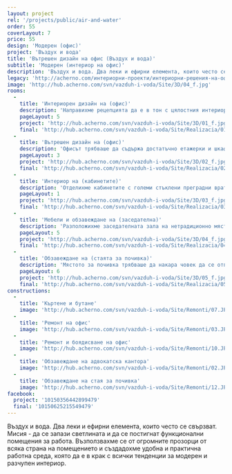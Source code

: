 ```yaml
---
layout: project
rel: '/projects/public/air-and-water'
order: 55
coverLayout: 7
price: 55
design: 'Модерен (офис)'
project: 'Въздух и вода'
title: 'Вътрешен дизайн на офис (Въздух и вода)'
subtitle: 'Модерен (интериор на офис)'
description: 'Въздух и вода. Два леки и ефирни елемента, които често се свързват. Мисия - да се запази светлината и да се постигнат функционални помещения за работа. Възползвахме се от огромните прозорци от всяка страна на помещението и създадохме удобна и практична работна среда, която да е в крак с всички тенденции за модерен и разчупен интериор. '
legacy: 'http://acherno.com/интериорни-проекти/интериорни-решения-на-офиси/въздух-и-вода/интериорен-проект.html'
image: 'http://hub.acherno.com/svn/vazduh-i-voda/Site/3D/04_f.jpg'
rooms:
  -
    title: 'Интериорен дизайн на (офис)'
    description: 'Направихме рецепцията да е в тон с цялостния интериор – елегантна комбинация между сиво и бяло. Запазихме огромните прозорци от всяка страна на помещението и ги съчетахме с мек и приятен цвят на стените, за да придадем уют на помещението.'
    pageLayout: 5
    project: 'http://hub.acherno.com/svn/vazduh-i-voda/Site/3D/01_f.jpg'
    final: 'http://hub.acherno.com/svn/vazduh-i-voda/Site/Realizacia/01.jpg'
  -
    title: 'Вътрешен дизайн на (офис)'
    description: 'Офисът трябваше да съдържа достатъчно етажерки и шкафчета, които да поберат големия архив на фирмата, затова се погрижихме всичко да е както го иска клиента. За да направим офиса елегантен и красив използвахме комбинацията от стъкло и мебели от ПДЧ материал, съчетани с успокояващ и приятен цвят на стените. Поставихме окачен таван Армстронг, за да създадем истински шедьовър на интериорния дизайн. Резултатът не изневери на предварителния замисъл - кабинетите станаха изключителни красиви и елегатни, без това да е за сметка на практичността и удобството'
    pageLayout: 3
    project: 'http://hub.acherno.com/svn/vazduh-i-voda/Site/3D/02_f.jpg'
    final: 'http://hub.acherno.com/svn/vazduh-i-voda/Site/Realizacia/02.jpg'
  -
    title: 'Интериор на (кабинетите)'
    description: 'Отделихме кабинетите с големи стъклени преградни врати. Боядисахме стените в мек нежен цвят, който да придава спокойна работна атмосфера. Запазихме големите прозорци, съчетахме ги с ефирни щори и поставихме бели гланцови плоскости в мебелите, които да отразява светлината'
    pageLayout: 1
    project: 'http://hub.acherno.com/svn/vazduh-i-voda/Site/3D/03_f.jpg'
    final: 'http://hub.acherno.com/svn/vazduh-i-voda/Site/Realizacia/03.jpg'
  -
    title: 'Мебели и обзавеждане на (заседателна)'
    description: 'Разположихме заседателната зала на нетрадиционно място – сред всички останали кабинети. Така съвещанията ще се случват пред целия колектив, а не зад затворени врати. Поставихме ефирни щори на прозорците, пропускащи максимално светлина, за да може помещението да бъде приветливо. '
    pageLayout: 5
    project: 'http://hub.acherno.com/svn/vazduh-i-voda/Site/3D/04_f.jpg'
    final: 'http://hub.acherno.com/svn/vazduh-i-voda/Site/Realizacia/04.jpg'
  -
    title: 'Обзавеждане на (стаята за почивка)'
    description: 'Мястото за почивка трябваше да накара човек да се отпусне. Така стигнахме до идеята да оформим помещението като барплот с множество столчета. В дъното поставихме необходимите мебели, допълнени от микровълнова фурна, за да може всеки да хапне вкусно в обедната почивка. Запазихме концепцията на гланцовите мебели, допълващи множеството прозорци в помещението. За да не изневерим на цялостната концепция, тук също поставихме големите прозорци с красиви и ефирни щори. '
    pageLayout: 6
    project: 'http://hub.acherno.com/svn/vazduh-i-voda/Site/3D/05_f.jpg'
    final: 'http://hub.acherno.com/svn/vazduh-i-voda/Site/Realizacia/05.jpg'
constructions:
  - 
    title: 'Къртене и бутане'
    image: 'http://hub.acherno.com/svn/vazduh-i-voda/Site/Remonti/07.JPG'
  - 
    title: 'Ремонт на офис'
    image: 'http://hub.acherno.com/svn/vazduh-i-voda/Site/Remonti/03.JPG'
  - 
    title: 'Ремонт и боядисване на офис'
    image: 'http://hub.acherno.com/svn/vazduh-i-voda/Site/Remonti/10.JPG'
  - 
    title: 'Обзавеждане на адвокатска кантора'
    image: 'http://hub.acherno.com/svn/vazduh-i-voda/Site/Remonti/02.JPG'
  - 
    title: 'Обзавеждане на стая за почивка'
    image: 'http://hub.acherno.com/svn/vazduh-i-voda/Site/Remonti/12.JPG'
facebook:
  project: '10150356442899479'
  final: '10150625215549479'
---
```

Въздух и вода. Два леки и ефирни елемента, които често се свързват. Мисия - да се запази светлината и да се постигнат функционални помещения за работа. Възползвахме се от огромните прозорци от всяка страна на помещението и създадохме удобна и практична работна среда, която да е в крак с всички тенденции за модерен и разчупен интериор. 